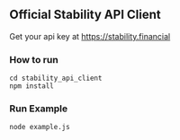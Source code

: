 ## Official Stability API Client
Get your api key at https://stability.financial

### How to run

```
cd stability_api_client
npm install
```

### Run Example
```
node example.js
```